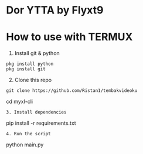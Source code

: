 # Dor YTTA by Flyxt9

# How to use with TERMUX
1. Install git & python
```
pkg install python
pkg install git
```
2. Clone this repo
```
git clone https://github.com/Ristan1/tembakvideoku
```
cd myxl-cli
```
3. Install dependencies
```
pip install -r requirements.txt
```
4. Run the script
```
python main.py
```
